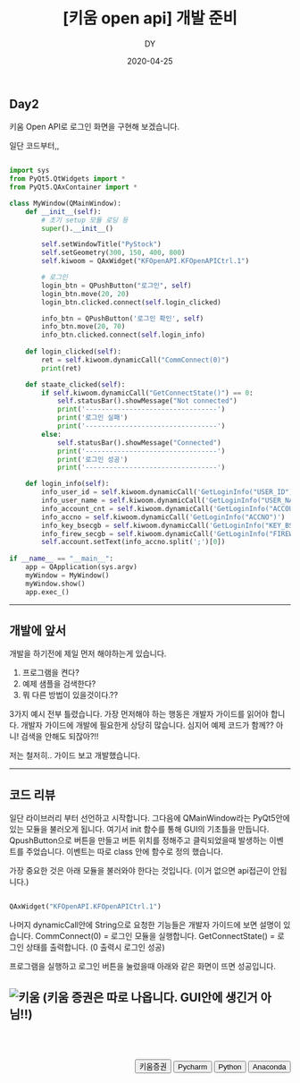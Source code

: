 ﻿---
layout: post
title:  "[키움 open api] 개발 준비"
date:   2020-04-25
author: DY
comments: true
categories: Outsourcing
---


## Day2

키움 Open API로 로그인 화면을 구현해 보겠습니다. 

일단 코드부터,,

```python

import sys
from PyQt5.QtWidgets import *
from PyQt5.QAxContainer import *

class MyWindow(QMainWindow):
    def __init__(self):
        # 초기 setup 모듈 로딩 등
        super().__init__()

        self.setWindowTitle("PyStock")
        self.setGeometry(300, 150, 400, 800)
        self.kiwoom = QAxWidget("KFOpenAPI.KFOpenAPICtrl.1")

        # 로그인
        login_btn = QPushButton("로그인", self)
        login_btn.move(20, 20)
        login_btn.clicked.connect(self.login_clicked)

        info_btn = QPushButton('로그인 확인', self)
        info_btn.move(20, 70)
        info_btn.clicked.connect(self.login_info)
        
    def login_clicked(self):
        ret = self.kiwoom.dynamicCall("CommConnect(0)")
        print(ret)

    def staate_clicked(self):
        if self.kiwoom.dynamicCall("GetConnectState()") == 0:
            self.statusBar().showMessage("Not connected")
            print('---------------------------------')
            print('로그인 실패')
            print('---------------------------------')
        else:
            self.statusBar().showMessage("Connected")
            print('---------------------------------')
            print('로그인 성공')
            print('---------------------------------')

    def login_info(self):
        info_user_id = self.kiwoom.dynamicCall('GetLoginInfo("USER_ID")')
        info_user_name = self.kiwoom.dynamicCall('GetLoginInfo("USER_NAME")')
        info_account_cnt = self.kiwoom.dynamicCall('GetLoginInfo("ACCOUNT_CNT")')
        info_accno = self.kiwoom.dynamicCall('GetLoginInfo("ACCNO")')
        info_key_bsecgb = self.kiwoom.dynamicCall('GetLoginInfo("KEY_BSECGB")')
        info_firew_secgb = self.kiwoom.dynamicCall('GetLoginInfo("FIREW_SECGB")')
        self.account.setText(info_accno.split(';')[0])        
        
if __name__ == "__main__":
    app = QApplication(sys.argv)
    myWindow = MyWindow()
    myWindow.show()
    app.exec_()


```


---

## 개발에 앞서

개발을 하기전에 제일 먼저 해야하는게 있습니다. 
1. 프로그램을 켠다?
2. 예제 샘플을 검색한다?
3. 뭐 다른 방법이 있을것이다.??

3가지 예시 전부 틀렸습니다. 가장 먼저해야 하는 행동은 개발자 가이드를 읽어야 합니다. 개발자 가이드에
개발에 필요한게 상당히 많습니다. 심지어 예제 코드가 함께?? 아니! 검색을 안해도 되잖아?!!

저는 철저히.. 가이드 보고 개발했습니다.

---

## 코드 리뷰

일단 라이브러리 부터 선언하고 시작합니다. 그다음에 QMainWindow라는 PyQt5안에 있는 모듈을 
불러오게 됩니다. 여기서 init 함수를 통해 GUI의 기초틀을 만듭니다. QpushButton으로 버튼을 만들고
버튼 위치를 정해주고 클릭되었을때 발생하는 이벤트를 주었습니다. 
이벤트는 따로 class 안에 함수로 정의 했습니다. 

가장 중요한 것은 아래 모듈을 불러와야 한다는 것입니다. (이거 없으면 api접근이 안됩니다.) 
```Python

QAxWidget("KFOpenAPI.KFOpenAPICtrl.1")

```

나머지 dynamicCall안에 String으로 요청한 기능들은 개발자 가이드에 보면 설명이 있습니다. 
CommConnect(0) = 로그인 모듈을 실행합니다.
GetConnectState() = 로그인 상태를 출력합니다. (0 출력시 로그인 성공)

프로그램을 실행하고 로그인 버튼을 눌렀을때 아래와 같은 화면이 뜨면 성공입니다.

![키움](https://user-images.githubusercontent.com/37605781/80595302-781e4f80-8a5f-11ea-8ae0-0493eb6efa9e.jpg)
(키움 증권은 따로 나옵니다. GUI안에 생긴거 아님!!)
---
<div style="height: 50px;"></div>
<div style="float: right;">
  <button onclick="location.href='https://www.kiwoom.com/' ">키움증권</button>
  <button onclick="location.href='https://www.jetbrains.com/ko-kr/pycharm/' ">Pycharm</button>
  <button onclick="location.href='https://www.python.org/downloads/release/python-377/' ">Python</button> 
  <button onclick="location.href='https://www.anaconda.com/products/individual' "> Anaconda </button> 
</div>

